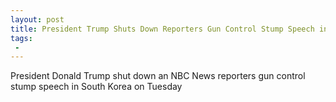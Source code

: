 ```yaml
---
layout: post
title: President Trump Shuts Down Reporters Gun Control Stump Speech in South Korea
tags:
 -
---
```

President Donald Trump shut down an NBC News reporters gun control stump speech in South Korea on Tuesday
